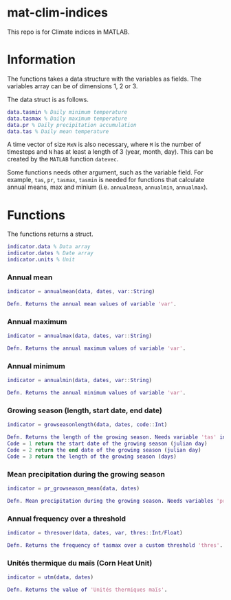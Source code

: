 # mat-clim-indices
This repo is for Climate indices in MATLAB.

# Information
The functions takes a data structure with the variables as fields. The variables array can be of dimensions 1, 2 or 3.

The data struct is as follows.

```matlab
data.tasmin % Daily minimum temperature
data.tasmax % Daily maximum temperature
data.pr % Daily precipitation accumulation
data.tas % Daily mean temperature
```

A time vector of size `MxN` is also necessary, where `M` is the number of timesteps and `N` has at least a length of 3 (year, month, day). This can be created by the `MATLAB` function `datevec`.

Some functions needs other argument, such as the variable field. For example, `tas`, `pr`, `tasmax`, `tasmin` is needed for functions that calculate annual means, max and minium (i.e. `annualmean`, `annualmin`, `annualmax`).

# Functions

The functions returns a struct.

```matlab
indicator.data % Data array
indicator.dates % Date array
indicator.units % Unit
```

### Annual mean
```matlab
indicator = annualmean(data, dates, var::String)

Defn. Returns the annual mean values of variable 'var'.
```

### Annual maximum
```matlab
indicator = annualmax(data, dates, var::String)

Defn. Returns the annual maximum values of variable 'var'.
```

### Annual minimum
```matlab
indicator = annualmin(data, dates, var::String)

Defn. Returns the annual minimum values of variable 'var'.
```

### Growing season (length, start date, end date)
```matlab
indicator = growseasonlength(data, dates, code::Int)

Defn. Returns the length of the growing season. Needs variable 'tas' in data struct.
Code = 1 return the start date of the growing season (julian day)
Code = 2 return the end date of the growing season (julian day)
Code = 3 return the length of the growing season (days)
```

### Mean precipitation during the growing season
```matlab
indicator = pr_growseason_mean(data, dates)

Defn. Mean precipitation during the growing season. Needs variables 'pr' and 'tas' in data struct.
```

### Annual frequency over a threshold
```matlab
indicator = thresover(data, dates, var, thres::Int/Float)

Defn. Returns the frequency of tasmax over a custom threshold 'thres'. Needs variables 'tasmax' data struct.
```

### Unités thermique du maïs (Corn Heat Unit)
```matlab
indicator = utm(data, dates)

Defn. Returns the value of 'Unités thermiques maïs'.
```
